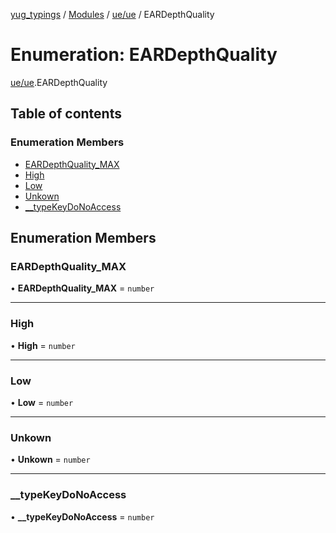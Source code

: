 [yug_typings](../README.md) / [Modules](../modules.md) / [ue/ue](../modules/ue_ue.md) / EARDepthQuality

# Enumeration: EARDepthQuality

[ue/ue](../modules/ue_ue.md).EARDepthQuality

## Table of contents

### Enumeration Members

- [EARDepthQuality\_MAX](ue_ue.EARDepthQuality.md#eardepthquality_max)
- [High](ue_ue.EARDepthQuality.md#high)
- [Low](ue_ue.EARDepthQuality.md#low)
- [Unkown](ue_ue.EARDepthQuality.md#unkown)
- [\_\_typeKeyDoNoAccess](ue_ue.EARDepthQuality.md#__typekeydonoaccess)

## Enumeration Members

### EARDepthQuality\_MAX

• **EARDepthQuality\_MAX** = `number`

___

### High

• **High** = `number`

___

### Low

• **Low** = `number`

___

### Unkown

• **Unkown** = `number`

___

### \_\_typeKeyDoNoAccess

• **\_\_typeKeyDoNoAccess** = `number`
